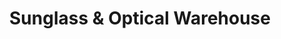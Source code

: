 ---
title: "Sunglass & Optical Warehouse"
url: /san-diego/sunglass-and-optical-warehouse/
shop: optician
---